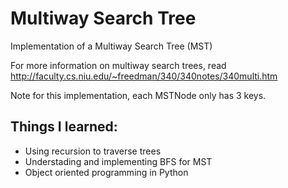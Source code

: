 # Multiway Search Tree
Implementation of a Multiway Search Tree (MST)

For more information on multiway search trees, read http://faculty.cs.niu.edu/~freedman/340/340notes/340multi.htm

Note for this implementation, each MSTNode only has 3 keys.

## Things I learned:
* Using recursion to traverse trees
* Understading and implementing BFS for MST
* Object oriented programming in Python
